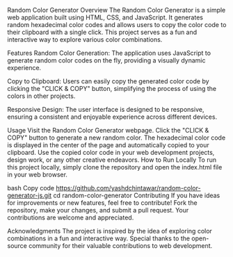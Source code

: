Random Color Generator
Overview
The Random Color Generator is a simple web application built using HTML, CSS, and JavaScript. It generates random hexadecimal color codes and allows users to copy the color code to their clipboard with a single click. This project serves as a fun and interactive way to explore various color combinations.

Features
Random Color Generation: The application uses JavaScript to generate random color codes on the fly, providing a visually dynamic experience.

Copy to Clipboard: Users can easily copy the generated color code by clicking the "CLICK & COPY" button, simplifying the process of using the colors in other projects.

Responsive Design: The user interface is designed to be responsive, ensuring a consistent and enjoyable experience across different devices.

Usage
Visit the Random Color Generator webpage.
Click the "CLICK & COPY" button to generate a new random color.
The hexadecimal color code is displayed in the center of the page and automatically copied to your clipboard.
Use the copied color code in your web development projects, design work, or any other creative endeavors.
How to Run Locally
To run this project locally, simply clone the repository and open the index.html file in your web browser.

bash
Copy code
https://github.com/yashdchintawar/random-color-generator-js.git
cd random-color-generator
Contributing
If you have ideas for improvements or new features, feel free to contribute! Fork the repository, make your changes, and submit a pull request. Your contributions are welcome and appreciated.

Acknowledgments
The project is inspired by the idea of exploring color combinations in a fun and interactive way.
Special thanks to the open-source community for their valuable contributions to web development.
